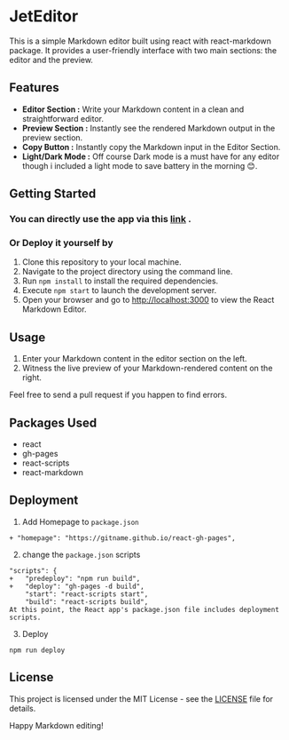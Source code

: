 # JetEditor

This is a simple Markdown editor built using react with react-markdown package. It provides a user-friendly interface with two main sections: the editor and the preview.

## Features

- **Editor Section :** Write your Markdown content in a clean and straightforward editor.
- **Preview Section :** Instantly see the rendered Markdown output in the preview section.
- **Copy Button :** Instantly copy the Markdown input in the Editor Section.
- **Light/Dark Mode :** Off course Dark mode is a must have for any editor though i included a light mode to save battery in the morning 😊.

## Getting Started

### You can directly use the app via this [link](https://bharathajjarapu.github.io/JetEditor) .

### Or Deploy it yourself by

1. Clone this repository to your local machine.
2. Navigate to the project directory using the command line.
3. Run `npm install` to install the required dependencies.
4. Execute `npm start` to launch the development server.
5. Open your browser and go to [http://localhost:3000](http://localhost:3000) to view the React Markdown Editor.

## Usage

1. Enter your Markdown content in the editor section on the left.
2. Witness the live preview of your Markdown-rendered content on the right.

Feel free to send a pull request if you happen to find errors.

## Packages Used

- react
- gh-pages
- react-scripts
- react-markdown

## Deployment

1. Add Homepage to `package.json`

```
+ "homepage": "https://gitname.github.io/react-gh-pages",
```

2. change the `package.json` scripts
```
"scripts": {
+   "predeploy": "npm run build",
+   "deploy": "gh-pages -d build",
    "start": "react-scripts start",
    "build": "react-scripts build",
At this point, the React app's package.json file includes deployment scripts.
```
3. Deploy
```
npm run deploy
```

## License

This project is licensed under the MIT License - see the [LICENSE](LICENSE) file for details.

Happy Markdown editing!
